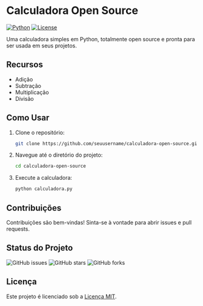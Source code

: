 # Calculadora Open Source

[![Python](https://img.shields.io/badge/Python-3.8%2B-blue)](https://www.python.org/)
[![License](https://img.shields.io/badge/License-MIT-green)](LICENSE)

Uma calculadora simples em Python, totalmente open source e pronta para ser usada em seus projetos.

## Recursos

- Adição
- Subtração
- Multiplicação
- Divisão

## Como Usar

1. Clone o repositório:

    ```bash
    git clone https://github.com/seuusername/calculadora-open-source.git
    ```

2. Navegue até o diretório do projeto:

    ```bash
    cd calculadora-open-source
    ```

3. Execute a calculadora:

    ```bash
    python calculadora.py
    ```

## Contribuições

Contribuições são bem-vindas! Sinta-se à vontade para abrir issues e pull requests.

## Status do Projeto

![GitHub issues](https://img.shields.io/github/issues/seuusername/calculadora-open-source)
![GitHub stars](https://img.shields.io/github/stars/seuusername/calculadora-open-source)
![GitHub forks](https://img.shields.io/github/forks/seuusername/calculadora-open-source)

## Licença

Este projeto é licenciado sob a [Licença MIT](LICENSE).

